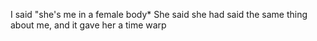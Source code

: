 I said "she's me in a female body* 
She said she had said the same thing about me, and it gave her a time warp